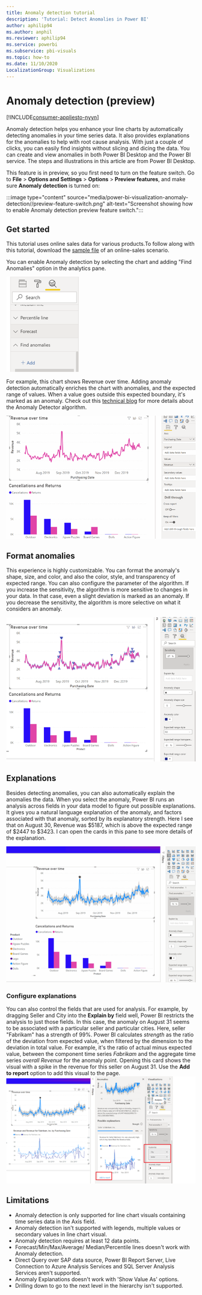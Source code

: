 ```yaml
---
title: Anomaly detection tutorial
description: 'Tutorial: Detect Anomalies in Power BI'
author: aphilip94
ms.author: anphil
ms.reviewer: aphilip94
ms.service: powerbi
ms.subservice: pbi-visuals
ms.topic: how-to
ms.date: 11/10/2020
LocalizationGroup: Visualizations
---
```

# Anomaly detection (preview)

[!INCLUDE[consumer-appliesto-nyyn](../includes/consumer-appliesto-nyyn.md)]    

Anomaly detection helps you enhance your line charts by automatically detecting anomalies in your time series data. It also provides explanations for the anomalies to help with root cause analysis.  With just a couple of clicks, you can easily find insights without slicing and dicing the data. You can create and view anomalies in both Power BI Desktop and the Power BI service. The steps and illustrations in this article are from Power BI Desktop.

This feature is in preview, so you first need to turn on the feature switch. Go to **File** > **Options and Settings** > **Options** > **Preview features**, and make sure **Anomaly detection** is turned on:

:::image type="content" source="media/power-bi-visualization-anomaly-detection//preview-feature-switch.png" alt-text="Screenshot showing how to enable Anomaly detection preview feature switch.":::
 
## Get started
This tutorial uses online sales data for various products.To follow along with this tutorial, download the [sample file](https://github.com/microsoft/powerbi-desktop-samples/blob/main/Monthly%20Desktop%20Blog%20Samples/2020/2020SU09%20Blog%20Demo%20-%20September.pbix) of an online-sales scenario.

You can enable Anomaly detection by selecting the chart and adding "Find Anomalies" option in the analytics pane. 

 ![Screenshot showing entry point for anomaly detection](media/power-bi-visualization-anomaly-detection/entry-point.png)

 For example, this chart shows Revenue over time. Adding anomaly detection automatically enriches the chart with anomalies, and the expected range of values. When a value goes outside this expected boundary, it's marked as an anomaly. Check out this [technical blog](https://techcommunity.microsoft.com/t5/ai-customer-engineering-team/overview-of-sr-cnn-algorithm-in-azure-anomaly-detector/ba-p/982798) for more details about the Anomaly Detector algorithm.

 ![Screenshot showing how to add anomalies](media/power-bi-visualization-anomaly-detection/add-anomalies.gif)
 
## Format anomalies

This experience  is highly customizable. You can format the anomaly's shape, size, and color, and also the color, style, and transparency of expected range. You can also configure the parameter of the algorithm.  If you increase the sensitivity, the algorithm is more sensitive to changes in your data. In that case, even a slight deviation is marked as an anomaly. If you decrease the sensitivity, the algorithm is more selective on what it considers an anomaly.

 ![Screenshot showing how to format anomalies](media/power-bi-visualization-anomaly-detection/format-anomalies.png)
 
## Explanations
Besides detecting anomalies, you can also automatically explain the anomalies the data. When you select the anomaly, Power BI runs an analysis across fields in your data model to figure out possible explanations. It gives you a natural language explanation of the anomaly, and factors associated with that anomaly, sorted by its explanatory strength. Here I see that on August 30, Revenue was $5187, which is above the expected range of $2447 to $3423. I can open the cards in this pane to see more details of the explanation.

![Screenshot showing how to to view explanations](media/power-bi-visualization-anomaly-detection/view-explanations.gif)
 
### Configure explanations
You can also control the fields that are used for analysis. For example, by dragging Seller and City into the **Explain by** field well, Power BI restricts the analysis to just those fields. In this case,  the anomaly on August 31 seems to be associated with a particular seller and particular cities. Here, seller "Fabrikam" has a strength of 99%. Power BI calculates *strength* as the ratio of the deviation from expected value, when filtered by the dimension to the deviation in total value. For example, it's the ratio of actual minus expected value, between the component time series *Fabrikam* and the aggregate time series *overall Revenue* for the anomaly point. Opening this card shows the visual with a spike in the revenue for this seller on August 31. Use the **Add to report** option to add this visual to the page.
![Screenshot showing how to configure explanations](media/power-bi-visualization-anomaly-detection/configure-explanations.png)

## Limitations
- Anomaly detection is only supported for line chart visuals containing time series data in the Axis field.
- Anomaly detection isn't supported with legends, multiple values or secondary values in line chart visual.
- Anomaly detection requires at least 12 data points.
- Forecast/Min/Max/Average/ Median/Percentile lines doesn't work with Anomaly detection.
- Direct Query over SAP data source, Power BI Report Server, Live Connection to Azure Analysis Services and SQL Server Analysis Services aren't supported.
- Anomaly Explanations doesn't work with 'Show Value As' options.
- Drilling down to go to the next level in the hierarchy isn't supported.
